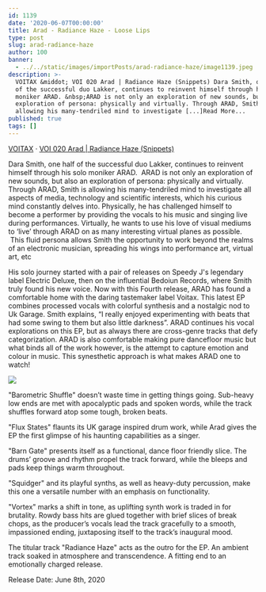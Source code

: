 ```yaml
---
id: 1139
date: '2020-06-07T00:00:00'
title: Arad - Radiance Haze - Loose Lips
type: post
slug: arad-radiance-haze
author: 100
banner:
  - ../../static/images/importPosts/arad-radiance-haze/image1139.jpeg
description: >-
  VOITAX &middot; VOI 020 Arad | Radiance Haze (Snippets) Dara Smith, one half
  of the successful duo Lakker, continues to reinvent himself through his solo
  moniker ARAD. &nbsp;ARAD is not only an exploration of new sounds, but also an
  exploration of persona: physically and virtually. Through ARAD, Smith is
  allowing his many-tendriled mind to investigate [...]Read More...
published: true
tags: []
---
```

[VOITAX](https://soundcloud.com/voitax "VOITAX") · [VOI 020 Arad | Radiance Haze (Snippets)](https://soundcloud.com/voitax/sets/voi-020-arad-radiance-haze-snippets "VOI 020 Arad | Radiance Haze (Snippets)")

Dara Smith, one half of the successful duo Lakker, continues to reinvent himself through his solo moniker ARAD.  ARAD is not only an exploration of new sounds, but also an exploration of persona: physically and virtually. Through ARAD, Smith is allowing his many-tendriled mind to investigate all aspects of media, technology and scientific interests, which his curious mind constantly delves into. Physically, he has challenged himself to become a performer by providing the vocals to his music and singing live during performances. Virtually, he wants to use his love of visual mediums to ‘live’ through ARAD on as many interesting virtual planes as possible.  This fluid persona allows Smith the opportunity to work beyond the realms of an electronic musician, spreading his wings into performance art, virtual art, etc

His solo journey started with a pair of releases on Speedy J's legendary label Electric Deluxe, then on the influential Bedoiun Records, where Smith truly found his new voice. Now with this Fourth release, ARAD has found a comfortable home with the daring tastemaker label Voitax. This latest EP combines processed vocals with colorful synthesis and a nostalgic nod to Uk Garage. Smith explains, “I really enjoyed experimenting with beats that had some swing to them but also little darkness”. ARAD continues his vocal explorations on this EP, but as always there are cross-genre tracks that defy categorization. ARAD is also comfortable making pure dancefloor music but what binds all of the work however, is the attempt to capture emotion and colour in music. This synesthetic approach is what makes ARAD one to watch!

![](/wp-content/uploads/live/img/wysiwyg/5ecf8b488e83c.jpg)

"Barometric Shuffle" doesn’t waste time in getting things going. Sub-heavy low ends are met with apocalyptic pads and spoken words, while the track shuffles forward atop some tough, broken beats.

"Flux States" flaunts its UK garage inspired drum work, while Arad gives the EP the first glimpse of his haunting capabilities as a singer.

"Barn Gate" presents itself as a functional, dance floor friendly slice. The drums’ groove and rhythm propel the track forward, while the bleeps and pads keep things warm throughout.

"Squidger" and its playful synths, as well as heavy-duty percussion, make this one a versatile number with an emphasis on functionality.

"Vortex" marks a shift in tone, as uplifting synth work is traded in for brutality. Rowdy bass hits are glued together with brief slices of break chops, as the producer’s vocals lead the track gracefully to a smooth, impassioned ending, juxtaposing itself to the track’s inaugural mood.

The titular track "Radiance Haze" acts as the outro for the EP. An ambient track soaked in atmosphere and transcendence. A fitting end to an emotionally charged release.

Release Date: June 8th, 2020